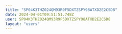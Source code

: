 ```yaml
---
title: "SP04K3THZ024QM93R9F5DXTZSPY98ATXD2E2CSD8"
date: 2024-04-01T09:51:51.748Z
user: SP04K3THZ024QM93R9F5DXTZSPY98ATXD2E2CSD8
layout: "users"
---
```

    